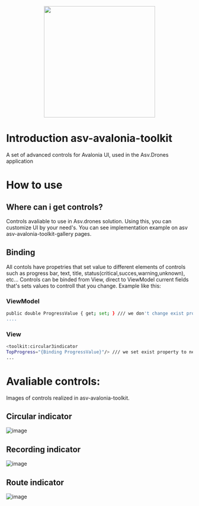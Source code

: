 <div align="center">
<img src="https://github.com/asv-soft/asv-drones-gui-afis/assets/151620493/932425b6-547e-4d35-bf90-6430265c8e97" width="300px" margin-left="200px">  
</div>

# Introduction asv-avalonia-toolkit
A set of advanced controls for Avalonia UI, used in the Asv.Drones application

# How to use

## Where can i get controls?
Controls avaliable to use in Asv.drones solution. Using this, you can customize UI by your need's. 
You can see implementation example on asv asv-avalonia-toolkit-gallery pages. 

## Binding
All contols have propetries that set value to different elements of controls such as progress bar, text, title, status(critical,succes,warning,unknown), etc...
Controls can be binded from View, direct to ViewModel current fields that's sets values to controll that you change. 
Example like this:

### ViewModel
```bash
public double ProgressValue { get; set; } /// we don't change exist property  
....
```
### View
```bash
<toolkit:circular3indicator
TopProgress="{Binding ProgressValue}"/> /// we set exist property to new control
...
```

# Avaliable controls:
Images of controls realized in asv-avalonia-toolkit.
## Circular indicator
![image](https://github.com/asv-soft/asv-avalonia-toolkit/assets/1770739/8e75af96-91e9-4d04-a533-099b369f4a72)

## Recording indicator

![image](https://github.com/asv-soft/asv-avalonia-toolkit/assets/1770739/09b4a06a-ac62-4192-aed2-9c1c4a5e2025)

## Route indicator

![image](https://github.com/asv-soft/asv-avalonia-toolkit/assets/1770739/eca3290c-e50a-426d-ae91-e0143d895c75)

